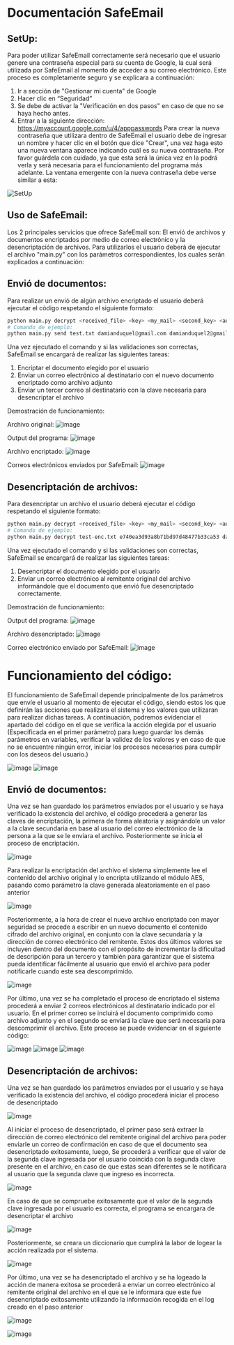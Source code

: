 # Documentación SafeEmail

## SetUp:
Para poder utilizar SafeEmail correctamente será necesario que el usuario genere una contraseña especial para su cuenta de Google, la cual será utilizada por SafeEmail al momento de acceder a su correo electrónico.
Este proceso es completamente seguro y se explicara a continuación:

1. Ir a sección de "Gestionar mi cuenta" de Google
2. Hacer clic en “Seguridad”
3. Se debe de activar la "Verificación en dos pasos" en caso de que no se haya hecho antes.
4. Entrar a la siguiente dirección: https://myaccount.google.com/u/4/apppasswords
Para crear la nueva contraseña que utilizara dentro de SafeEmail el usuario debe de ingresar un nombre y hacer clic en el botón que dice "Crear", una vez haga esto una nueva ventana aparece indicando cuál es su nueva contraseña. Por favor guárdela con cuidado, ya que esta será la única vez en la podrá verla y será necesaria para el funcionamiento del programa más adelante.
La ventana emergente con la nueva contraseña debe verse similar a esta:

![SetUp](https://github.com/EsteTruji/SafeEmail/assets/94024545/11c832fc-1aca-4b5d-b3af-dff0c2199be4)


## Uso de SafeEmail:
Los 2 principales servicios que ofrece SafeEmail son: El envió de archivos y documentos encriptados por medio de correo electrónico y la desencriptación de archivos. Para utilizarlos el usuario deberá de ejecutar el archivo "main.py" con los parámetros correspondientes, los cuales serán explicados a continuación:

## Envió de documentos:

Para realizar un envió de algún archivo encriptado el usuario deberá ejecutar el código respetando el siguiente formato:
```python
python main.py decrypt <received_file> <key> <my_mail> <second_key> <auth_key>
# Comando de ejemplo:
python main.py send test.txt damianduquel@gmail.com damianduquel2@gmail.com nrvs rzju rmnh mozw
```

Una vez ejecutado el comando y si las validaciones son correctas, SafeEmail se encargará de realizar las siguientes tareas:
1. Encriptar el documento elegido por el usuario
2. Enviar un correo electrónico al destinatario con el nuevo documento encriptado como archivo adjunto
3. Enviar un tercer correo al destinatario con la clave necesaria para desencriptar el archivo

Demostración de funcionamiento:

Archivo original:
![image](https://github.com/EsteTruji/SafeEmail/assets/94024545/7d8713a1-8b65-4c5a-b944-a9131a680108)

Output del programa:
![image](https://github.com/EsteTruji/SafeEmail/assets/94024545/228d6c98-bd40-4e4e-83e0-15a6b4dd82ff)

Archivo encriptado:
![image](https://github.com/EsteTruji/SafeEmail/assets/94024545/2b49b037-440d-4647-b226-61c44b9bbbad)

Correos electrónicos enviados por SafeEmail:
![image](https://github.com/EsteTruji/SafeEmail/assets/94024545/48a1eabd-7aaa-40f7-afd5-788fd19af0f1)

## Desencriptación de archivos:

Para desencriptar un archivo el usuario deberá ejecutar el código respetando el siguiente formato:
```python
python main.py decrypt <received_file> <key> <my_mail> <second_key> <auth_key>
# Comando de ejemplo:
python main.py decrypt test-enc.txt e740ea3d93a8b71bd97d48477b33ca53 damianduquel@gmail.com damianduquel2 nrvs rzju rmnh mozw
```
Una vez ejecutado el comando y si las validaciones son correctas, SafeEmail se encargará de realizar las siguientes tareas:
1. Desencriptar el documento elegido por el usuario
2. Enviar un correo electrónico al remitente original del archivo informándole que el documento que envió fue desencriptado correctamente.

Demostración de funcionamiento:

Output del programa:
![image](https://github.com/EsteTruji/SafeEmail/assets/94024545/55cc2182-52fe-45c6-bbe1-1b69153f6412)

Archivo desencriptado:
![image](https://github.com/EsteTruji/SafeEmail/assets/94024545/b7e8becc-9fab-41bf-8c6e-86647a316977)

Correo electrónico enviado por SafeEmail:
![image](https://github.com/EsteTruji/SafeEmail/assets/94024545/38419615-39e0-42d9-af65-7e9eb2f06ada)

# Funcionamiento del código:
El funcionamiento de SafeEmail depende principalmente de los parámetros que envíe el usuario al momento de ejecutar el código, siendo estos los que definirán las acciones que realizara el sistema y los valores que utilizaran para realizar dichas tareas. A continuación, podremos evidenciar el apartado del código en el que se verifica la acción elegida por el usuario (Especificada en el primer parámetro) para luego guardar los demás parámetros en variables, verificar la validez de los valores y en caso de que no se encuentre ningún error, iniciar los procesos necesarios para cumplir con los deseos del usuario.)

![image](https://github.com/EsteTruji/SafeEmail/assets/94024545/5a5520e4-a4ef-43ef-83eb-e133af50a033)
![image](https://github.com/EsteTruji/SafeEmail/assets/94024545/524119c1-e55c-42d4-b9e7-06d69f6c37a5)

## Envió de documentos:
Una vez se han guardado los parámetros enviados por el usuario y se haya verificado la existencia del archivo, el código procederá a generar las claves de encriptación, la primera de forma aleatoria y asignándole un valor a la clave secundaria en base al usuario del correo electrónico de la persona a la que se le enviara el archivo. Posteriormente se inicia el proceso de encriptación.

![image](https://github.com/EsteTruji/SafeEmail/assets/94024545/fffdfa53-b8f0-4b15-9818-116813633d86)

Para realizar la encriptación del archivo el sistema simplemente lee el contenido del archivo original y lo encripta utilizando el módulo AES, pasando como parámetro la clave generada aleatoriamente en el paso anterior

![image](https://github.com/EsteTruji/SafeEmail/assets/94024545/0e240382-fab4-4be2-aaf0-0dd12f4e4e0a)

Posteriormente, a la hora de crear el nuevo archivo encriptado con mayor seguridad se procede a escribir en un nuevo documento el contenido cifrado del archivo original, en conjunto con la clave secundaria y la dirección de correo electrónico del remitente. Estos dos últimos valores se incluyen dentro del documento con el propósito de incrementar la dificultad de descripción para un tercero y también para garantizar que el sistema pueda identificar fácilmente al usuario que envió el archivo para poder notificarle cuando este sea descomprimido.

![image](https://github.com/EsteTruji/SafeEmail/assets/94024545/9016be70-5645-4ea3-9505-d31a818905ec)

Por último, una vez se ha completado el proceso de encriptado el sistema procederá a enviar 2 correos electrónicos al destinatario indicado por el usuario. En el primer correo se incluirá el documento comprimido como archivo adjunto y en el segundo se enviará la clave que será necesaria para descomprimir el archivo. Este proceso se puede evidenciar en el siguiente código:

![image](https://github.com/EsteTruji/SafeEmail/assets/94024545/558b60e2-cd3d-4b26-881c-27cb4a8e44fe)
![image](https://github.com/EsteTruji/SafeEmail/assets/94024545/21a0b4e1-8c06-4888-81f8-bb17ba6d58b2)
![image](https://github.com/EsteTruji/SafeEmail/assets/94024545/5063c049-5186-4f0d-8785-dc6ea3bb3aa9)


## Desencriptación de archivos:
Una vez se han guardado los parámetros enviados por el usuario y se haya verificado la existencia del archivo, el código procederá iniciar el proceso de desencriptado

![image](https://github.com/EsteTruji/SafeEmail/assets/94024545/6d8e616c-6ac0-45db-913c-f1bc9dfc7ff4)

Al iniciar el proceso de desencriptado, el primer paso será extraer la dirección de correo electrónico del remitente original del archivo para poder enviarle un correo de confirmación en caso de que el documento sea desencriptado exitosamente, luego, Se procederá a verificar que el valor de la segunda clave ingresada por el usuario coincida con la segunda clave presente en el archivo, en caso de que estas sean diferentes se le notificara al usuario que la segunda clave que ingreso es incorrecta.

![image](https://github.com/EsteTruji/SafeEmail/assets/94024545/5d6927a4-734d-4b72-a271-29cc92f5b21e)

En caso de que se compruebe exitosamente que el valor de la segunda clave ingresada por el usuario es correcta, el programa se encargara de desencriptar el archivo

![image](https://github.com/EsteTruji/SafeEmail/assets/94024545/85973ae5-bf91-4aba-b000-605cf1b53777)

Posteriormente, se creara un diccionario que cumplirá la labor de logear la acción realizada por el sistema.

![image](https://github.com/EsteTruji/SafeEmail/assets/94024545/3092201e-7fd0-49d3-92dd-a38991d8a37a)

Por último, una vez se ha desencriptado el archivo y se ha logeado la acción de manera exitosa se procederá a enviar un correo electrónico al remitente original del archivo en el que se le informara que este fue desencriptado exitosamente utilizando la información recogida en el log creado en el paso anterior

![image](https://github.com/EsteTruji/SafeEmail/assets/94024545/3e1bdb4c-e3bb-4a7c-93b5-243c4802ae74)

![image](https://github.com/EsteTruji/SafeEmail/assets/94024545/d0976ff1-285b-443b-a8d2-ab6fdbf1c94c)
